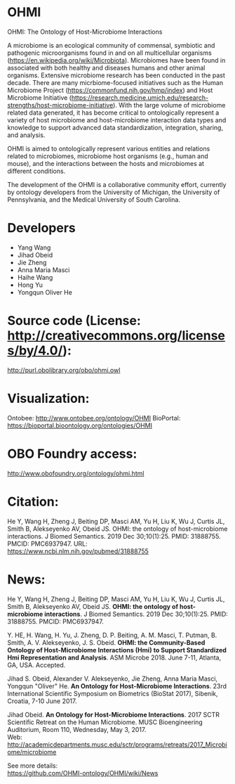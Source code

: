 # OHMI
OHMI: The Ontology of Host-Microbiome Interactions

A microbiome is an ecological community of commensal, symbiotic and pathogenic microorganisms found in and on all multicellular organisms (https://en.wikipedia.org/wiki/Microbiota). Microbiomes have been found in associated with both healthy and diseases humans and other animal organisms.  Extensive microbiome research has been conducted in the past decade. There are many micrbiome-focused initiatives such as the Human Microbiome Project (https://commonfund.nih.gov/hmp/index) and Host Microbiome Initiative (https://research.medicine.umich.edu/research-strengths/host-microbiome-initiative). With the large volume of microbiome related data generated, it has become critical to ontologically represent a variety of host microbiome and host-microbiome interaction data types and knowledge to support advanced data standardization, integration, sharing, and analysis.  

OHMI is aimed to ontologically represent various entities and relations related to microbiomes, microbiome host organisms (e.g., human and mouse), and the interactions between the hosts and microbiomes at different conditions.    

The development of the OHMI is a collaborative community effort, currently by ontology developers from the University of Michigan, the University of Pennsylvania, and the Medical University of South Carolina.  

# Developers 
- Yang Wang
- Jihad Obeid 
- Jie Zheng
- Anna Maria Masci
- Haihe Wang
- Hong Yu 
- Yongqun Oliver He

# Source code (License: http://creativecommons.org/licenses/by/4.0/): 
http://purl.obolibrary.org/obo/ohmi.owl

# Visualization:
Ontobee: http://www.ontobee.org/ontology/OHMI 
BioPortal: https://bioportal.bioontology.org/ontologies/OHMI 

# OBO Foundry access: 
http://www.obofoundry.org/ontology/ohmi.html 

# Citation:

He Y, Wang H, Zheng J, Beiting DP, Masci AM, Yu H, Liu K, Wu J, Curtis JL, Smith B, Alekseyenko AV, Obeid JS. OHMI: the ontology of host-microbiome interactions. J Biomed Semantics. 2019 Dec 30;10(1):25. PMID: 31888755. PMCID: PMC6937947.
URL: https://www.ncbi.nlm.nih.gov/pubmed/31888755 

# News:

He Y, Wang H, Zheng J, Beiting DP, Masci AM, Yu H, Liu K, Wu J, Curtis JL, Smith B, Alekseyenko AV, Obeid JS. <b>OHMI: the ontology of host-microbiome interactions</b>. J Biomed Semantics. 2019 Dec 30;10(1):25. PMID: 31888755. PMCID: PMC6937947.

Y. HE, H. Wang, H. Yu, J. Zheng, D. P. Beiting, A. M. Masci, T. Putman, B. Smith, A. V. Alekseyenko, J. S. Obeid. <b>OHMI: the Community-Based Ontology of Host-Microbiome Interactions (Hmi) to Support Standardized Hmi Representation and Analysis</b>. ASM Microbe 2018. June 7-11, Atlanta, GA, USA. Accepted. 

Jihad S. Obeid, Alexander V. Alekseyenko, Jie Zheng, Anna Maria Masci, Yongqun "Oliver" He. <b>An Ontology for Host-Microbiome Interactions</b>. 23rd International Scientific Symposium on Biometrics (BioStat 2017), Sibenik, Croatia, 7-10 June 2017. 

Jihad Obeid. <b>An Ontology for Host-Microbiome Interactions</b>. 2017 SCTR Scientific Retreat on the Human Microbiome. MUSC Bioengineering Auditorium, Room 110, Wednesday, May 3, 2017.  
Web: http://academicdepartments.musc.edu/sctr/programs/retreats/2017_Microbiome/microbiome 

See more details:  
https://github.com/OHMI-ontology/OHMI/wiki/News
